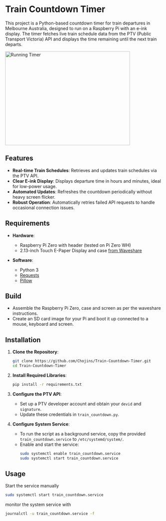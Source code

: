 # Train Countdown Timer

This project is a Python-based countdown timer for train departures in Melbourne Australia, designed to run on a Raspberry Pi with an e-ink display. The timer fetches live train schedule data from the PTV (Public Transport Victoria) API and displays the time remaining until the next train departs.

<img src="Timer.gif" alt="Running Timer" width="400" height="300">

## Features

- **Real-time Train Schedules**: Retrieves and updates train schedules via the PTV API.
- **Clear E-ink Display**: Displays departure time in hours and minutes, ideal for low-power usage.
- **Automated Updates**: Refreshes the countdown periodically without heavy screen flicker.
- **Robust Operation**: Automatically retries failed API requests to handle occasional connection issues.

## Requirements

- **Hardware**:
  - Raspberry Pi Zero with header (tested on Pi Zero WH)
  - 2.13-inch Touch E-Paper Display and case [from Waveshare](https://www.waveshare.com/product/2.13inch-touch-e-paper-hat-with-case.htm)

- **Software**:
  - Python 3
  - [Requests](https://docs.python-requests.org/en/master/)
  - [Pillow](https://pillow.readthedocs.io/)

## Build
 - Assemble the Raspberry Pi Zero, case and screen as per the waveshare instructions.
 - Create an SD card image for your Pi and boot it up connected to a mouse, keyboard and screen.

## Installation

1. **Clone the Repository**:
    ```bash
    git clone https://github.com/Chojins/Train-Countdown-Timer.git
    cd Train-Countdown-Timer
    ```

2. **Install Required Libraries**:
    ```bash
    pip install -r requirements.txt
    ```

3. **Configure the PTV API**:
   - Set up a PTV developer account and obtain your `devid` and `signature`.
   - Update these credentials in `train_countdown.py`.

4. **Configure System Service**:
   - To run the script as a background service, copy the provided `train_countdown.service` to `/etc/systemd/system/`.
   - Enable and start the service:
     ```bash
     sudo systemctl enable train_countdown.service
     sudo systemctl start train_countdown.service
     ```

## Usage
Start the service manually
```bash
sudo systemctl start train_countdown.service
```
monitor the system service with
```bash
journalctl -u train_countdown.service -f
```
